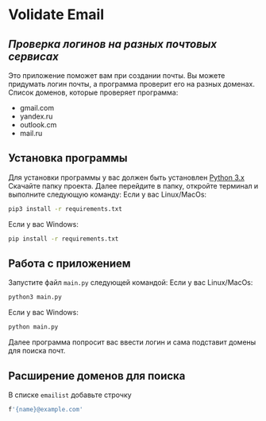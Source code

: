 # Volidate Email
## _Проверка логинов на разных почтовых сервисах_


Это приложение поможет вам при создании почты.
Вы можете придумать логин почты, а программа проверит его на разных доменах.
Список доменов, которые проверяет программа:

- gmail.com
- yandex.ru
- outlook.cm
- mail.ru

## Установка программы
Для установки программы у вас должен быть установлен [Python 3.x](https://python.org/)
Скачайте папку проекта.
Далее перейдите в папку, откройте терминал и выполните следующую команду:
Если у вас Linux/MacOs:
```sh
pip3 install -r requirements.txt
```
Если у вас Windows:
```sh
pip install -r requirements.txt
```


## Работа с приложением
Запустите файл `main.py` следующей командой:
Если у вас Linux/MacOs:
```sh
python3 main.py
```
Если у вас Windows:
```sh
python main.py
```
Далее программа попросит вас ввести логин и сама подставит домены для поиска почт.

## Расширение доменов для поиска
В списке `emailist` добавьте строчку 
```sh
f'{name}@example.com'
```
